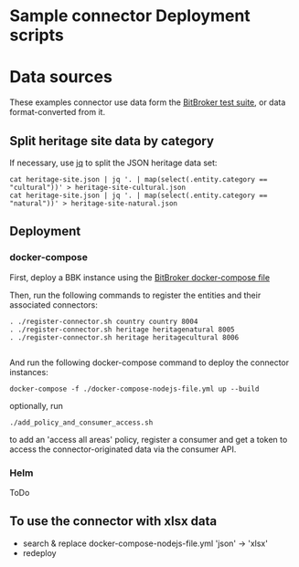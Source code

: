 # Sample connector Deployment scripts

# Data sources

These examples connector use data form the [BitBroker test suite](https://github.com/bit-broker/bit-broker/tree/main/tests/data), or data format-converted from it.

## Split heritage site data by category

If necessary, use [jq](https://stedolan.github.io/jq/) to split the JSON heritage data set:

```
cat heritage-site.json | jq '. | map(select(.entity.category == "cultural"))' > heritage-site-cultural.json
cat heritage-site.json | jq '. | map(select(.entity.category == "natural"))' > heritage-site-natural.json
```

## Deployment

### docker-compose

First, deploy a BBK instance using the [BitBroker docker-compose file](https://github.com/bit-broker/bit-broker/blob/main/development/docker-compose/docker-compose.yml)

Then, run the following commands to register the entities and their associated connectors:

```
. ./register-connector.sh country country 8004
. ./register-connector.sh heritage heritagenatural 8005
. ./register-connector.sh heritage heritagecultural 8006


```

And run the following docker-compose command to deploy the connector instances:

```
docker-compose -f ./docker-compose-nodejs-file.yml up --build
```

optionally, run

```
./add_policy_and_consumer_access.sh
```

to add an 'access all areas' policy, register a consumer and get a token to access the connector-originated data via the consumer API.

### Helm

ToDo

## To use the connector with xlsx data

- search & replace docker-compose-nodejs-file.yml 'json' -> 'xlsx'
- redeploy
